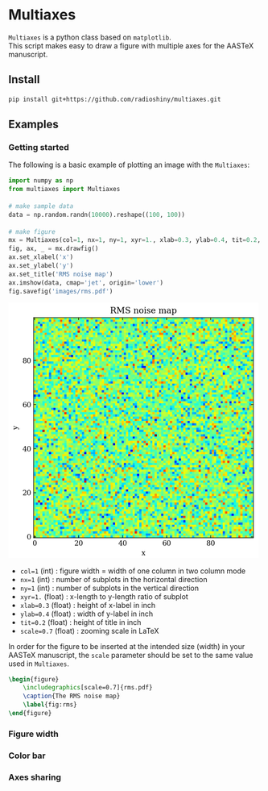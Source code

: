 # Multiaxes

`Multiaxes` is a python class based on `matplotlib`.  
This script makes easy to draw a figure with multiple axes for the AASTeX manuscript.

## Install

```bash
pip install git+https://github.com/radioshiny/multiaxes.git
```

## Examples

### Getting started
The following is a basic example of plotting an image with the `Multiaxes`:
```python
import numpy as np
from multiaxes import Multiaxes

# make sample data
data = np.random.randn(10000).reshape((100, 100))

# make figure
mx = Multiaxes(col=1, nx=1, ny=1, xyr=1., xlab=0.3, ylab=0.4, tit=0.2, scale=0.7)
fig, ax, _ = mx.drawfig()
ax.set_xlabel('x')
ax.set_ylabel('y')
ax.set_title('RMS noise map')
ax.imshow(data, cmap='jet', origin='lower')
fig.savefig('images/rms.pdf')
```
<kbd><img src="./images/rms.png" width="497"/></kbd>


* `col=1` (int) : figure width = width of one column in two column mode
* `nx=1` (int) : number of subplots in the horizontal direction
* `ny=1` (int) : number of subplots in the vertical direction
* `xyr=1.` (float) : x-length to y-length ratio of subplot
* `xlab=0.3` (float) : height of x-label in inch
* `ylab=0.4` (float) : width of y-label in inch
* `tit=0.2` (float) : height of title in inch
* `scale=0.7` (float) : zooming scale in LaTeX


In order for the figure to be inserted at the intended size (width) in your 
AASTeX manuscript, the `scale` parameter should be set to the same value used 
in `Multiaxes`. 
```latex
\begin{figure}
    \includegraphics[scale=0.7]{rms.pdf}
    \caption{The RMS noise map}
    \label{fig:rms}
\end{figure}
```

### Figure width

### Color bar

### Axes sharing


